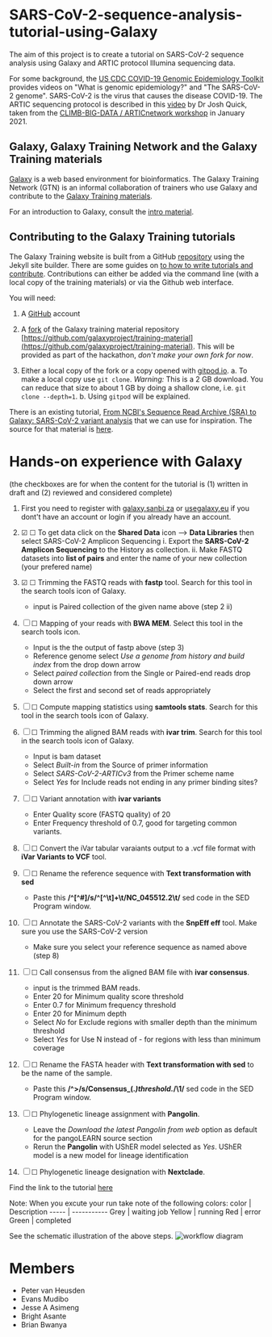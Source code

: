 # SARS-CoV-2-sequence-analysis-tutorial-using-Galaxy

The aim of this project is to create a tutorial on SARS-CoV-2 sequence analysis using
Galaxy and ARTIC protocol Illumina sequencing data.

For some background, the [US CDC COVID-19 Genomic Epidemiology Toolkit](https://www.cdc.gov/amd/training/covid-19-gen-epi-toolkit.html) provides videos on "What is genomic epidemiology?" and "The SARS-CoV-2 genome". SARS-CoV-2 is the virus that causes the
disease COVID-19. The ARTIC sequencing protocol is described in this [video](https://www.youtube.com/watch?v=7733_Hs-VQo&feature=youtu.be) by Dr Josh Quick, taken from the [CLIMB-BIG-DATA / ARTICnetwork workshop](https://www.climb.ac.uk/artic-and-climb-big-data-joint-workshop/) in January 2021.

## Galaxy, Galaxy Training Network and the Galaxy Training materials

[Galaxy](https://galaxyproject.org/) is a web based environment for bioinformatics. The Galaxy Training Network (GTN) is an informal
collaboration of trainers who use Galaxy and contribute to the [Galaxy Training materials](https://training.galaxyproject.org/).

For an introduction to Galaxy, consult the [intro material](https://training.galaxyproject.org/training-material/topics/introduction/).

## Contributing to the Galaxy Training tutorials

The Galaxy Training website is built from a GitHub [repository](https://github.com/galaxyproject/training-material) using the Jekyll site builder. There are some guides on [to how to write tutorials and contribute](https://training.galaxyproject.org/training-material/topics/contributing/). Contributions can either be added via the command line (with a local copy of the training materials) or via the Github web interface.

You will need:

1. A [GitHub](https://github.com/) account

2. A [fork](https://www.earthdatascience.org/workshops/intro-version-control-git/about-forks/) of the Galaxy training material repository [https://github.com/galaxyproject/training-material](https://github.com/galaxyproject/training-material). This will be provided as part of the hackathon, *don't make your own fork for now*.

3. Either a local copy of the fork or a copy opened with [gitpod.io](https://gitpod.io).
  a. To make a local copy use `git clone`. *Warning:* This is a 2 GB download. You can reduce that size to about 1 GB by doing a shallow clone, i.e. `git clone --depth=1`.
  b. Using `gitpod` will be explained.

There is an existing tutorial, [From NCBI's Sequence Read Archive (SRA) to Galaxy: SARS-CoV-2 variant analysis](https://training.galaxyproject.org/training-material/topics/variant-analysis/tutorials/sars-cov-2/tutorial.html) that we can use for inspiration. The source for that material is [here](https://github.com/galaxyproject/training-material/tree/main/topics/variant-analysis/tutorials/sars-cov-2).


# Hands-on experience with Galaxy
(the checkboxes are for when the content for the tutorial is (1) written in draft and (2) reviewed and considered complete)

1. First you need to register with [galaxy.sanbi.za](https://galaxy.sanbi.ac.za/) or [usegalaxy.eu](https://usegalaxy.eu) if you dont't have an account or login if you already have an account.

1. ☑ ☐ To get data click on the **Shared Data** icon --> **Data Libraries** then select SARS-CoV-2 Amplicon Sequencing
    i.  Export the **SARS-CoV-2 Amplicon Sequencing** to the History as collection.
    ii. Make FASTQ datasets into **list of pairs** and enter the name of your new collection (your prefered name)

2. ☑ ☐ Trimming the FASTQ reads with **fastp** tool. Search for this tool in the search tools icon of Galaxy.
    - input is Paired collection of the given name above (step 2 ii)
3. ☐ ☐ Mapping of your reads with **BWA MEM**. Select this tool in the search tools icon. 
    - Input is the the output of fastp above (step 3)
    - Reference genome select *Use a genome from history and build index* from the drop down arrow
    - Select *paired collection* from the Single or Paired-end reads drop down arrow
    - Select the first and second set of reads appropriately
4. ☐ ☐ Compute mapping statistics using **samtools stats**. Search for this tool in the search tools icon of Galaxy.
5. ☐ ☐ Trimming the aligned BAM reads with **ivar trim**. Search for this tool in the search tools icon of Galaxy.
    - Input is bam dataset
    - Select *Built-in* from the Source of primer information
    - Select *SARS-CoV-2-ARTICv3* from the Primer scheme name
    - Select *Yes* for Include reads not ending in any primer binding sites?
6.  ☐ ☐ Variant annotation with **ivar variants**
    - Enter Quality score (FASTQ quality) of 20
    - Enter Frequency threshold of 0.7, good for targeting common variants.
7. ☐ ☐ Convert the iVar tabular varaiants output to a .vcf file format with **iVar Variants to VCF** tool.
8. ☐ ☐ Rename the reference sequence with **Text transformation with sed**
    - Paste this **/^[^#]/s/^[^\t]+\t/NC_045512.2\t/** sed code in the SED Program window.
9. ☐ ☐ Annotate the SARS-CoV-2 variants with the **SnpEff eff** tool. Make sure you use the SARS-CoV-2 version
    - Make sure you select your reference sequence as named above (step 8)
10. ☐ ☐ Call consensus from the aligned BAM file with **ivar consensus**.
    - input is the trimmed BAM reads.
    - Enter 20 for Minimum quality score threshold 
    - Enter 0.7 for Minimum frequency threshold
    - Enter 20 for Minimum depth 
    - Select *No* for Exclude regions with smaller depth than the minimum threshold
    - Select *Yes* for Use N instead of - for regions with less than minimum coverage
11. ☐ ☐ Rename the FASTA header with **Text transformation with sed** to be the name of the sample.
    - Paste this **/^>/s/Consensus_(.*)_threshold_.*/\1/** sed code in the SED Program window.
12. ☐ ☐ Phylogenetic lineage assignment with **Pangolin**.
    - Leave the *Download the latest Pangolin from web* option as default for the pangoLEARN source section
    - Rerun the **Pangolin** with UShER model selected as *Yes*. UShER model is a new model for lineage identification
13. ☐ ☐ Phylogenetic lineage designation with **Nextclade**. 

Find the link to the tutorial [here](https://4000-fuchsia-damselfly-0ht5y5jf.ws-eu08.gitpod.io/training-material/topics/variant-analysis/tutorials/sars-cov-2-amplicon/tutorial.html)

Note: When you excute your run take note of the following colors:
color | Description
----- | ----------- 
Grey | waiting job
Yellow | running 
Red | error
Green | completed 

See the schematic illustration of the above steps.
![workflow diagram](https://github.com/mudiboevans/SARS-CoV-2-sequence-analysis-tutorial-using-Galaxy/blob/main/image.png) 

# Members
- Peter van Heusden
- Evans Mudibo
- Jesse A Asimeng
- Bright Asante
- Brian Bwanya

